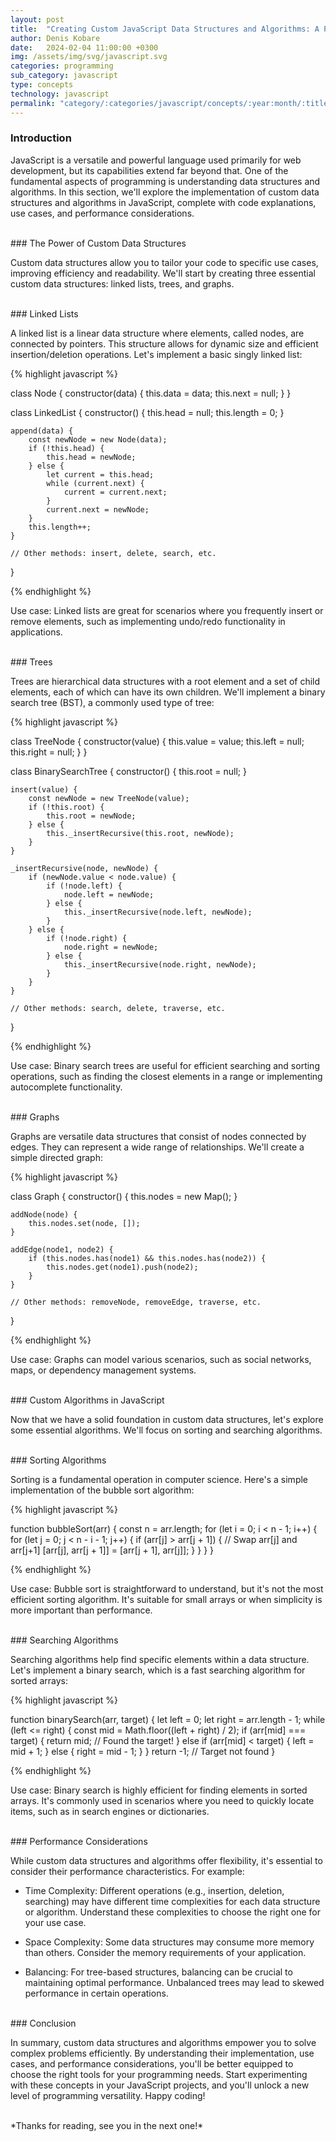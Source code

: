 ```yaml
---
layout: post
title:  "Creating Custom JavaScript Data Structures and Algorithms: A Practical Tutorial"
author: Denis Kobare
date:   2024-02-04 11:00:00 +0300
img: /assets/img/svg/javascript.svg
categories: programming
sub_category: javascript
type: concepts
technology: javascript
permalink: "category/:categories/javascript/concepts/:year:month/:title"
---
```



### Introduction

JavaScript is a versatile and powerful language used primarily for web 
development, but its capabilities extend far beyond that. One of the fundamental 
aspects of programming is understanding data structures and algorithms. In this 
section, we'll explore the implementation of custom data structures and 
algorithms in JavaScript, complete with code explanations, use cases, and 
performance considerations.



<br>
### The Power of Custom Data Structures

Custom data structures allow you to tailor your code to specific use cases, 
improving efficiency and readability. We'll start by creating three essential 
custom data structures: linked lists, trees, and graphs.



<br>
### Linked Lists

A linked list is a linear data structure where elements, called nodes, are 
connected by pointers. This structure allows for dynamic size and efficient 
insertion/deletion operations. Let's implement a basic singly linked list:

{% highlight javascript %}

class Node {
    constructor(data) {
        this.data = data;
        this.next = null;
    }
}

class LinkedList {
    constructor() {
        this.head = null;
        this.length = 0;
    }

    append(data) {
        const newNode = new Node(data);
        if (!this.head) {
            this.head = newNode;
        } else {
            let current = this.head;
            while (current.next) {
                current = current.next;
            }
            current.next = newNode;
        }
        this.length++;
    }

    // Other methods: insert, delete, search, etc.
}

{% endhighlight %}


Use case: Linked lists are great for scenarios where you frequently insert or 
remove elements, such as implementing undo/redo functionality in applications.



<br>
### Trees

Trees are hierarchical data structures with a root element and a set of child 
elements, each of which can have its own children. We'll implement a binary 
search tree (BST), a commonly used type of tree:

{% highlight javascript %}

class TreeNode {
    constructor(value) {
        this.value = value;
        this.left = null;
        this.right = null;
    }
}

class BinarySearchTree {
    constructor() {
        this.root = null;
    }

    insert(value) {
        const newNode = new TreeNode(value);
        if (!this.root) {
            this.root = newNode;
        } else {
            this._insertRecursive(this.root, newNode);
        }
    }

    _insertRecursive(node, newNode) {
        if (newNode.value < node.value) {
            if (!node.left) {
                node.left = newNode;
            } else {
                this._insertRecursive(node.left, newNode);
            }
        } else {
            if (!node.right) {
                node.right = newNode;
            } else {
                this._insertRecursive(node.right, newNode);
            }
        }
    }

    // Other methods: search, delete, traverse, etc.
}

{% endhighlight %}


Use case: Binary search trees are useful for efficient searching and sorting 
operations, such as finding the closest elements in a range or implementing 
autocomplete functionality.



<br>
### Graphs

Graphs are versatile data structures that consist of nodes connected by edges. 
They can represent a wide range of relationships. We'll create a simple directed 
graph:

{% highlight javascript %}

class Graph {
    constructor() {
        this.nodes = new Map();
    }

    addNode(node) {
        this.nodes.set(node, []);
    }

    addEdge(node1, node2) {
        if (this.nodes.has(node1) && this.nodes.has(node2)) {
            this.nodes.get(node1).push(node2);
        }
    }

    // Other methods: removeNode, removeEdge, traverse, etc.
}

{% endhighlight %}


Use case: Graphs can model various scenarios, such as social networks, maps, or 
dependency management systems.



<br>
### Custom Algorithms in JavaScript

Now that we have a solid foundation in custom data structures, let's explore 
some essential algorithms. We'll focus on sorting and searching algorithms.



<br>
### Sorting Algorithms

Sorting is a fundamental operation in computer science. Here's a simple 
implementation of the bubble sort algorithm:

{% highlight javascript %}

function bubbleSort(arr) {
    const n = arr.length;
    for (let i = 0; i < n - 1; i++) {
        for (let j = 0; j < n - i - 1; j++) {
            if (arr[j] > arr[j + 1]) {
                // Swap arr[j] and arr[j+1]
                [arr[j], arr[j + 1]] = [arr[j + 1], arr[j]];
            }
        }
    }
}

{% endhighlight %}


Use case: Bubble sort is straightforward to understand, but it's not the most 
efficient sorting algorithm. It's suitable for small arrays or when simplicity 
is more important than performance.



<br>
### Searching Algorithms

Searching algorithms help find specific elements within a data structure. Let's 
implement a binary search, which is a fast searching algorithm for sorted arrays:

{% highlight javascript %}

function binarySearch(arr, target) {
    let left = 0;
    let right = arr.length - 1;
    while (left <= right) {
        const mid = Math.floor((left + right) / 2);
        if (arr[mid] === target) {
            return mid; // Found the target!
        } else if (arr[mid] < target) {
            left = mid + 1;
        } else {
            right = mid - 1;
        }
    }
    return -1; // Target not found
}

{% endhighlight %}


Use case: Binary search is highly efficient for finding elements in sorted 
arrays. It's commonly used in scenarios where you need to quickly locate items, 
such as in search engines or dictionaries.



<br>
### Performance Considerations

While custom data structures and algorithms offer flexibility, it's essential to 
consider their performance characteristics. For example:

- Time Complexity: Different operations (e.g., insertion, deletion, searching) 
may have different time complexities for each data structure or algorithm. 
Understand these complexities to choose the right one for your use case.

- Space Complexity: Some data structures may consume more memory than others. 
Consider the memory requirements of your application.

- Balancing: For tree-based structures, balancing can be crucial to maintaining 
optimal performance. Unbalanced trees may lead to skewed performance in certain 
operations.



<br>
### Conclusion

In summary, custom data structures and algorithms empower you to solve complex 
problems efficiently. By understanding their implementation, use cases, and 
performance considerations, you'll be better equipped to choose the right tools 
for your programming needs. Start experimenting with these concepts in your 
JavaScript projects, and you'll unlock a new level of programming versatility. 
Happy coding!


<br>
*Thanks for reading, see you in the next one!*

